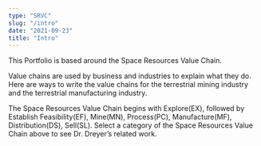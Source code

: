 ```yaml
---
type: "SRVC"
slug: "/intro"
date: "2021-09-23"
title: "Intro"
---
```

This Portfolio is based around the Space Resources Value Chain.

Value chains are used by business and industries to explain what they do. Here are ways to write the value chains for the terrestrial mining industry and the terrestrial manufacturing industry.

The Space Resources Value Chain begins with Explore(EX), followed by Establish Feasibility(EF), Mine(MN), Process(PC), Manufacture(MF), Distribution(DS), Sell(SL). Select a category of the Space Resources Value Chain above to see Dr. Dreyer’s related work.